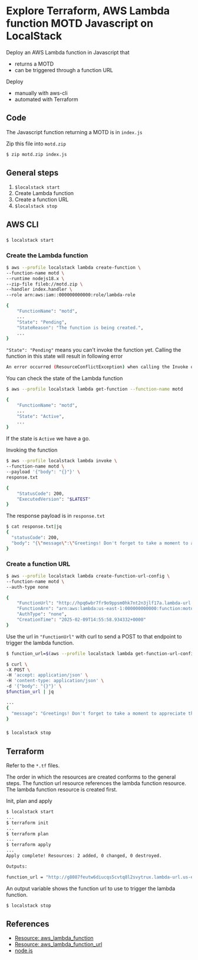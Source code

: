 # Explore Terraform, AWS Lambda function MOTD Javascript on LocalStack

Deploy an AWS Lambda function in Javascript that

* returns a MOTD
* can be triggered through a function URL

Deploy

* manually with aws-cli
* automated with Terraform

## Code

The Javascript function returning a MOTD is in `index.js`

Zip this file into `motd.zip`

```bash
$ zip motd.zip index.js
```

## General steps

1. `$localstack start`
1. Create Lambda function
1. Create a function URL
1. `$localstack stop`

## AWS CLI

###

```bash
$ localstack start
```

### Create the Lambda function

```bash
$ aws --profile localstack lambda create-function \
--function-name motd \
--runtime nodejs18.x \
--zip-file fileb://motd.zip \
--handler index.handler \
--role arn:aws:iam::000000000000:role/lambda-role

{
    "FunctionName": "motd",
    ...
    "State": "Pending",
    "StateReason": "The function is being created.",
    ...
}
```

`"State": "Pending"` means you can't invoke the function yet. Calling the function in this state will result in following error

```bash
An error occurred (ResourceConflictException) when calling the Invoke operation: The operation cannot be performed at this time. The function is currently in the following state: Pending
```

You can check the state of the Lambda function

```bash
$ aws --profile localstack lambda get-function --function-name motd

{
    "FunctionName": "motd",
    ...
    "State": "Active",
    ...
}
```
If the state is `Active` we have a go.

Invoking the function

```bash
$ aws --profile localstack lambda invoke \
--function-name motd \
--payload '{"body": "{}"}' \
response.txt

{
    "StatusCode": 200,
    "ExecutedVersion": "$LATEST"
}
```

The response payload is in `response.txt`

```bash
$ cat response.txt|jq
{
  "statusCode": 200,
  "body": "{\"message\":\"Greetings! Don't forget to take a moment to appreciate the little things.\"}"
}
```

### Create a function URL

```bash
$ aws --profile localstack lambda create-function-url-config \
--function-name motd \
--auth-type none

{
    "FunctionUrl": "http://hpq6wbr7fr9o9ppsm0hk7nt2n3jlf17a.lambda-url.us-east-1.localhost.localstack.cloud:4566/",
    "FunctionArn": "arn:aws:lambda:us-east-1:000000000000:function:motd",
    "AuthType": "none",
    "CreationTime": "2025-02-09T14:55:58.934332+0000"
}
```

Use the url in `"FunctionUrl"` with curl to send a POST to that endpoint to trigger the lambda function.

```bash
$ function_url=$(aws --profile localstack lambda get-function-url-config --function-name motd|jq .FunctionUrl|sed 's/^"//;s/"$//')
```

```bash
$ curl \
-X POST \
-H 'accept: application/json' \
-H 'content-type: application/json' \
-d '{"body": "{}"}' \
$function_url | jq

...
{
  "message": "Greetings! Don't forget to take a moment to appreciate the little things."
}
```

###

```bash
$ localstack stop
```

## Terraform

Refer to the `*.tf` files.

The order in which the resources are created conforms to the general steps. The function url resource references the lambda function resource. The lambda function resource is created first.

Init, plan and apply

```bash
$ localstack start
...
$ terraform init
...
$ terraform plan
...
$ terraform apply
...
Apply complete! Resources: 2 added, 0 changed, 0 destroyed.

Outputs:

function_url = "http://g8087feutw6diucqs5cvtq8l2svytrux.lambda-url.us-east-1.localhost.localstack.cloud:4566/"
```

An output variable shows the function url to use to trigger the lambda function.

```bash
$ localstack stop
```

## References

* [Resource: aws_lambda_function](https://registry.terraform.io/providers/hashicorp/aws/latest/docs/resources/lambda_function)
* [Resource: aws_lambda_function_url](https://registry.terraform.io/providers/hashicorp/aws/latest/docs/resources/lambda_function_url)
* [node.js](https://nodejs.org/en)